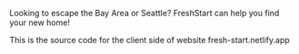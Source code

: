 Looking to escape the Bay Area or Seattle? FreshStart can help you find your new home!

This is the source code for the client side of website fresh-start.netlify.app


